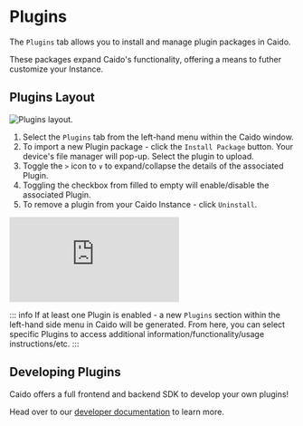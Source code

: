 # Plugins

The `Plugins` tab allows you to install and manage plugin packages in Caido.

These packages expand Caido's functionality, offering a means to futher customize your Instance.

## Plugins Layout

<img alt="Plugins layout." src="/_images/plugin_layout.png">

1. Select the `Plugins` tab from the left-hand menu within the Caido window.
2. To import a new Plugin package - click the `Install Package` button. Your device's file manager will pop-up. Select the plugin to upload.
3. Toggle the `>` icon to `∨` to expand/collapse the details of the associated Plugin.
4. Toggling the checkbox from filled to empty will enable/disable the associated Plugin.
5. To remove a plugin from your Caido Instance - click `Uninstall`.

<div class="video small">
  <iframe src="https://www.youtube.com/embed/lO-WB_cXPfk?si=kou_6r8GDF1yl5Jm" title="YouTube video player." frameborder="0"></iframe>
</div>

::: info
If at least one Plugin is enabled - a new `Plugins` section within the left-hand side menu in Caido will be generated. From here, you can select specific Plugins to access additional information/functionality/usage instructions/etc.
:::

## Developing Plugins

Caido offers a full frontend and backend SDK to develop your own plugins!

Head over to our [developer documentation](https://developer.caido.io) to learn more.
